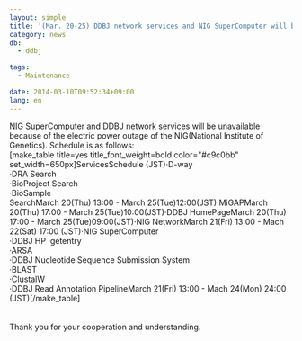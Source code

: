 ```yaml
---
layout: simple
title: '(Mar. 20-25) DDBJ network services and NIG SuperComputer will be unavailable'
category: news
db:
  - ddbj

tags:
  - Maintenance

date: 2014-03-10T09:52:34+09:00
lang: en
---
```


NIG SuperComputer and DDBJ network services will be unavailable because of the electric power outage of the NIG(National Institute of Genetics). Schedule is as follows:<br>[make_table title=yes title_font_weight=bold color="#c9c0bb" set_width=650px]ServicesSchedule (JST)·D-way<br> ·DRA Search<br>·BioProject Search<br>·BioSample Search<nobr>March 20(Thu) 13:00 - March 25(Tue)12:00(JST)</nobr>·MiGAPMarch 20(Thu) 17:00 - March 25(Tue)10:00(JST)·DDBJ HomePageMarch 20(Thu) 17:00 - March 25(Tue)09:00(JST)·NIG NetworkMarch 21(Fri) 13:00 - Mach 22(Sat) 17:00 (JST)·NIG SuperComputer<br> ·DDBJ HP <w anonymous ftp>·getentry<br>·ARSA<br>
    <nobr>·DDBJ Nucleotide Sequence Submission System</nobr><br>·BLAST<br>·ClustalW<br>·DDBJ Read Annotation PipelineMarch 21(Fri) 13:00 - Mach 24(Mon) 24:00 (JST)[/make_table]<br><br><br>Thank you for your cooperation and understanding.
    <!--<font color="#ff0000">All services were resumed. Thank you for your cooperation. (Dec. 09 at 12:00 JST)</font>-->
</w>
